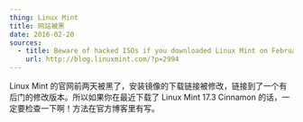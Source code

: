 ```yaml
---
thing: Linux Mint
title: 网站被黑
date: 2016-02-20
sources:
  - title: Beware of hacked ISOs if you downloaded Linux Mint on February 20th! - The Linux Mint Blog
    url: http://blog.linuxmint.com/?p=2994
---
```


Linux Mint 的官网前两天被黑了，安装镜像的下载链接被修改，链接到了一个有后门的修改版本。所以如果你在最近下载了 Linux Mint 17.3 Cinnamon 的话，一定要检查一下啊！方法在官方博客里有写。
